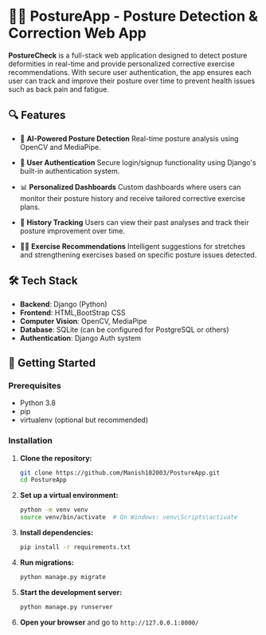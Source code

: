 

# 🧍‍♂️ PostureApp - Posture Detection & Correction Web App

**PostureCheck** is a full-stack web application designed to detect posture deformities in real-time and provide personalized corrective exercise recommendations. With secure user authentication, the app ensures each user can track and improve their posture over time to prevent health issues such as back pain and fatigue.

## 🔍 Features

* 🧠 **AI-Powered Posture Detection**
  Real-time posture analysis using OpenCV and MediaPipe.

* 🔐 **User Authentication**
  Secure login/signup functionality using Django's built-in authentication system.

* 📊 **Personalized Dashboards**
  Custom dashboards where users can monitor their posture history and receive tailored corrective exercise plans.

* 🔄 **History Tracking**
  Users can view their past analyses and track their posture improvement over time.

* 🧘‍♀️ **Exercise Recommendations**
  Intelligent suggestions for stretches and strengthening exercises based on specific posture issues detected.

## 🛠 Tech Stack

* **Backend**: Django (Python)
* **Frontend**: HTML,BootStrap CSS
* **Computer Vision**: OpenCV, MediaPipe
* **Database**: SQLite (can be configured for PostgreSQL or others)
* **Authentication**: Django Auth system

## 🚀 Getting Started

### Prerequisites

* Python 3.8
* pip
* virtualenv (optional but recommended)

### Installation

1. **Clone the repository:**

   ```bash
   git clone https://github.com/Manish102003/PostureApp.git
   cd PostureApp
   ```

2. **Set up a virtual environment:**

   ```bash
   python -m venv venv
   source venv/bin/activate  # On Windows: venv\Scripts\activate
   ```

3. **Install dependencies:**

   ```bash
   pip install -r requirements.txt
   ```

4. **Run migrations:**

   ```bash
   python manage.py migrate
   ```

5. **Start the development server:**

   ```bash
   python manage.py runserver
   ```

6. **Open your browser** and go to `http://127.0.0.1:8000/`
